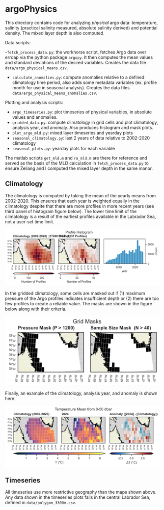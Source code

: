 # argoPhysics

This directory contains code for analyzing _physical_ argo data: temperature, salinity (practical salinity measured, absolute salinity derived) and potential density. The mixed layer depth is also computed. 

Data scripts:

-`fetch_process_data.py`: the workhorse script, fetches Argo data over errdap via the python package `argopy`. It then computes the mean values and standard deviations of the desired variables. Creates the data file `data/argo_physical_means.csv`.
- `calculate_anomalies.py`: compute anomalies relative to a defined climatology time period, also adds some metadata variables (ex. profile month for use in seasonal analysis). Creates the data files `data/argo_physical_means_anomalies.csv`.

Plotting and analysis scripts:

- `argo_timeseries.py`: plot timeseries of physical variables, in absolute values and anomalies.
- `gridded_data.py`: compute climatology in grid cells and plot climatology, analysis year, and anomaly. Also produces histogram and mask plots. 
- `plot_argo_mld.py`: mixed layer timeseries and yearday plots
- `seasonal_climatology.py`: last 2 years of data relative to 2002-2020 climatology
- `seasonal_plots.py`: yearday plots for each variable

The matlab scripts `get_mld.m` and `ra_mld.m` are there for reference and served as the basis of the MLD calculation in `fetch_process_data.py` to ensure Zeliang and I computed the mixed layer depth in the same manor.

## Climatology

The climatology is computed by taking the mean of the yearly means from 2002-2020. This ensures that each year is weighted equally in the climatology despite that there are more profiles in more recent years (see third panel of histogram figure below). The lower time limit of the climatology is a result of the earliest profiles available in the Labrador Sea, not a user-set time limit. 

![histogram figure](figures/2024/grid/histogram_map.png)

In the gridded climatology, some cells are masked out if (1) maximum pressure of the Argo profiles indicates insufficient depth or (2) there are too few profiles to create a reliable value. The masks are shown in the figure below along with their criteria. 

![mask figure](figures/2024/grid/masks_map.png)

Finally, an example of the climatology, analysis year, and anomaly is shown here: 

![example figure](figures/2024/grid/TEMP_0-50dbar_map.png)

## Timeseries

All timeseries use more restrictive geography than the maps shown above. Any data shown in the timeseries plots falls in the central Labrador Sea, defined in `data/polygon_3300m.csv`.